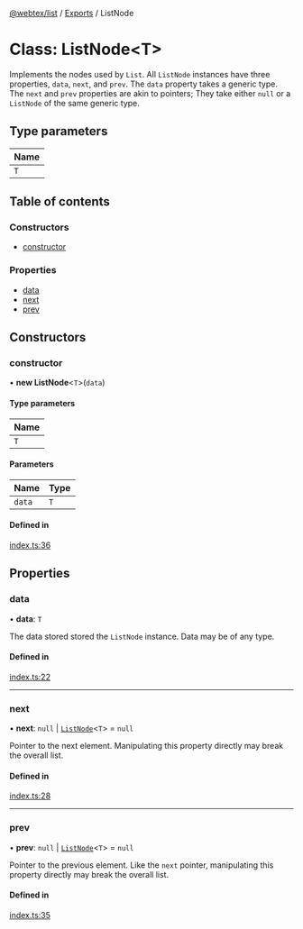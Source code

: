 [@webtex/list](../README.md) / [Exports](../modules.md) / ListNode

# Class: ListNode<T\>

Implements the nodes used by `List`. All `ListNode` instances
have three properties, `data`, `next`, and `prev`.
The `data` property takes a generic type. The `next`
and `prev` properties are akin to pointers;
They take either `null` or a `ListNode` of the
same generic type.

## Type parameters

| Name |
| :------ |
| `T` |

## Table of contents

### Constructors

- [constructor](ListNode.md#constructor)

### Properties

- [data](ListNode.md#data)
- [next](ListNode.md#next)
- [prev](ListNode.md#prev)

## Constructors

### constructor

• **new ListNode**<`T`\>(`data`)

#### Type parameters

| Name |
| :------ |
| `T` |

#### Parameters

| Name | Type |
| :------ | :------ |
| `data` | `T` |

#### Defined in

[index.ts:36](https://github.com/ketiboldiais/webtex/blob/cf78d78/structs/list/src/index.ts#L36)

## Properties

### data

• **data**: `T`

The data stored stored the `ListNode`
instance. Data may be of any type.

#### Defined in

[index.ts:22](https://github.com/ketiboldiais/webtex/blob/cf78d78/structs/list/src/index.ts#L22)

___

### next

• **next**: ``null`` \| [`ListNode`](ListNode.md)<`T`\> = `null`

Pointer to the next element.
Manipulating this property directly
may break the overall list.

#### Defined in

[index.ts:28](https://github.com/ketiboldiais/webtex/blob/cf78d78/structs/list/src/index.ts#L28)

___

### prev

• **prev**: ``null`` \| [`ListNode`](ListNode.md)<`T`\> = `null`

Pointer to the previous element.
Like the `next` pointer, manipulating
this property directly may break
the overall list.

#### Defined in

[index.ts:35](https://github.com/ketiboldiais/webtex/blob/cf78d78/structs/list/src/index.ts#L35)
